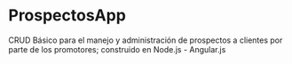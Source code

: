 # ProspectosApp
CRUD Básico para el manejo y administración de prospectos a clientes por parte de los promotores; construido en Node.js - Angular.js

